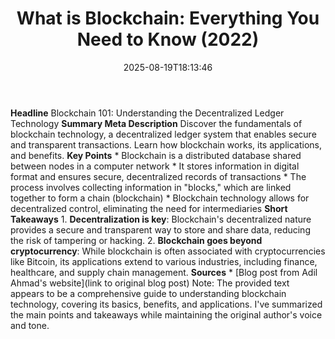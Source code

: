 ﻿---
title: "What is Blockchain: Everything You Need to Know (2022)"
date: "2025-08-19T18:13:46"
category: "Markets"
summary: ""
slug: "what is blockchain everything you need to know 2022"
source_urls:
  - "https://techncruncher.blogspot.com/2022/04/what-is-blockchain-everything-you-need.html"
seo:
  title: "What is Blockchain: Everything You Need to Know (2022) | Hash n Hedge"
  description: ""
  keywords: ["news", "markets", "brief"]
---
**Headline** Blockchain 101: Understanding the Decentralized Ledger Technology  **Summary Meta Description** Discover the fundamentals of blockchain technology, a decentralized ledger system that enables secure and transparent transactions. Learn how blockchain works, its applications, and benefits.  **Key Points**  * Blockchain is a distributed database shared between nodes in a computer network * It stores information in digital format and ensures secure, decentralized records of transactions * The process involves collecting information in "blocks," which are linked together to form a chain (blockchain) * Blockchain technology allows for decentralized control, eliminating the need for intermediaries  **Short Takeaways**  1. **Decentralization is key**: Blockchain's decentralized nature provides a secure and transparent way to store and share data, reducing the risk of tampering or hacking. 2. **Blockchain goes beyond cryptocurrency**: While blockchain is often associated with cryptocurrencies like Bitcoin, its applications extend to various industries, including finance, healthcare, and supply chain management.  **Sources**  * [Blog post from Adil Ahmad's website](link to original blog post)  Note: The provided text appears to be a comprehensive guide to understanding blockchain technology, covering its basics, benefits, and applications. I've summarized the main points and takeaways while maintaining the original author's voice and tone. 
